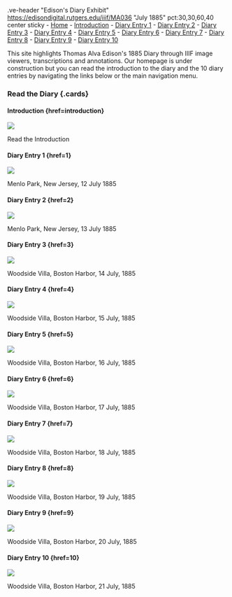 .ve-header "Edison's Diary Exhibit" https://edisondigital.rutgers.edu/iiif/MA036 "July 1885" pct:30,30,60,40 center sticky
    - [Home](/)
    - [Introduction](/introduction)
    - [Diary Entry 1](/1)
    - [Diary Entry 2](/2)
    - [Diary Entry 3](/3)
    - [Diary Entry 4](/4)
    - [Diary Entry 5](/5)
    - [Diary Entry 6](/6)
    - [Diary Entry 7](/7)
    - [Diary Entry 8](/8)
    - [Diary Entry 9](/9)
    - [Diary Entry 10](/10)
    
This site highlights Thomas Alva Edison's 1885 Diary through IIIF image viewers, transcriptions and annotations. Our homepage is under construction but you can read the introduction to the diary and the 10 diary entries by navigating the links below or the main navigation menu. 

### Read the Diary {.cards}

#### Introduction {href=introduction}

![](https://iiif.juncture-digital.org/thumbnail/wc:Canterbury_-_lavatory_tower03b.jpg)

Read the Introduction 

#### Diary Entry 1 {href=1}

![](https://iiif.juncture-digital.org/thumbnail/wc:Augustine_Abbey.jpg)

Menlo Park, New Jersey, 12 July 1885

#### Diary Entry 2 {href=2}

![](https://iiif.juncture-digital.org/thumbnail/wc:High_Street%2C_Canterbury%2C_Kent.jpg)

Menlo Park, New Jersey, 13 July 1885

#### Diary Entry 3 {href=3}

![](https://iiif.juncture-digital.org/thumbnail/wc:Canterbury_cathedral_20160901.jpg)

Woodside Villa, Boston Harbor, 14 July, 1885

#### Diary Entry 4 {href=4}

![](https://iiif.juncture-digital.org/thumbnail/wc:Dane_John_gardens_-_geograph.org.uk_-_746465.jpg)

Woodside Villa, Boston Harbor, 15 July, 1885

#### Diary Entry 5 {href=5}

![](https://iiif.juncture-digital.org/thumbnail/wc:Dane_John_mound_-_geograph.org.uk_-_2277327.jpg)

Woodside Villa, Boston Harbor, 16 July, 1885

#### Diary Entry 6 {href=6}

![](https://iiif.juncture-digital.org/thumbnail/wc:Dane_John_mound_-_geograph.org.uk_-_2277327.jpg)

Woodside Villa, Boston Harbor, 17 July, 1885

#### Diary Entry 7 {href=7}

![](https://iiif.juncture-digital.org/thumbnail/wc:Dane_John_mound_-_geograph.org.uk_-_2277327.jpg)

Woodside Villa, Boston Harbor, 18 July, 1885

#### Diary Entry 8 {href=8}

![](https://iiif.juncture-digital.org/thumbnail/wc:Dane_John_mound_-_geograph.org.uk_-_2277327.jpg)

Woodside Villa, Boston Harbor, 19 July, 1885

#### Diary Entry 9 {href=9}

![](https://iiif.juncture-digital.org/thumbnail/wc:Dane_John_mound_-_geograph.org.uk_-_2277327.jpg)

Woodside Villa, Boston Harbor, 20 July, 1885

#### Diary Entry 10 {href=10}

![](https://iiif.juncture-digital.org/thumbnail/wc:Dane_John_mound_-_geograph.org.uk_-_2277327.jpg)

Woodside Villa, Boston Harbor, 21 July, 1885
